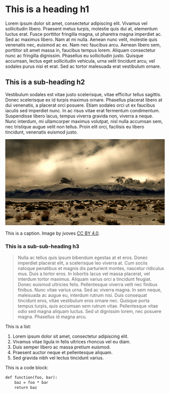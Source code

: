 # This is a heading h1

Lorem ipsum dolor sit amet, consectetur adipiscing elit. Vivamus vel sollicitudin libero. Praesent metus turpis, molestie quis dui at, elementum luctus erat. Fusce porttitor fringilla magna, ut pharetra magna imperdiet ac. Sed ac maximus libero. Nam at mi nulla. Aenean nunc velit, molestie quis venenatis nec, euismod ac ex. Nam nec faucibus arcu. Aenean libero sem, porttitor sit amet massa in, faucibus tempus lorem. Aliquam consectetur nunc ac fringilla dignissim. Phasellus eu sollicitudin justo. Quisque accumsan, lectus eget sollicitudin vehicula, urna velit tincidunt arcu, vel sodales purus nisi et erat. Sed ac tortor malesuada erat vestibulum ornare.

## This is a sub-heading h2

Vestibulum sodales est vitae justo scelerisque, vitae efficitur tellus sagittis. Donec scelerisque ex id turpis maximus ornare. Phasellus placerat libero at dui venenatis, a placerat orci posuere. Etiam sodales orci ut ex faucibus iaculis sed imperdiet nunc. In ac risus vitae erat fermentum condimentum. Suspendisse libero lacus, tempus viverra gravida non, viverra a neque. Nunc interdum, mi ullamcorper maximus volutpat, nisl nulla accumsan sem, nec tristique augue velit non tellus. Proin elit orci, facilisis eu libero tincidunt, venenatis euismod justo.

![A random image](image.jpg)

This is a caption. Image by jvoves [CC BY 4.0](http://creativecommons.org/licenses/by/4.0/).

### This is a sub-sub-heading h3

> Nulla ac tellus quis ipsum bibendum egestas at et eros. Donec imperdiet placerat elit, a scelerisque leo viverra at. Cum sociis natoque penatibus et magnis dis parturient montes, nascetur ridiculus mus. Duis a tortor eros. In lobortis lacus vel massa placerat, vel interdum tortor maximus. Aliquam varius orci a tincidunt feugiat. Donec euismod ultricies felis. Pellentesque viverra velit nec finibus finibus. Nunc vitae varius urna. Sed ac viverra magna. In sem neque, malesuada ac augue eu, interdum rutrum nisi. Duis consequat tincidunt eros, vitae vestibulum eros ornare nec. Quisque porta tempus turpis, quis accumsan sem rutrum vitae. Pellentesque vitae odio sed magna aliquam luctus. Sed ut dignissim lorem, nec posuere magna. Phasellus id magna arcu.

This is a list:

1. Lorem ipsum dolor sit amet, consectetur adipiscing elit.
2. Vivamus vitae ligula in felis ultrices rhoncus vel eu diam.
3. Duis semper libero ac massa pretium euismod.
4. Praesent auctor neque et pellentesque aliquam.
5. Sed gravida nibh vel lectus tincidunt varius.

This is a code block:

    def function(foo, bar):
        baz = foo * bar
        return baz


